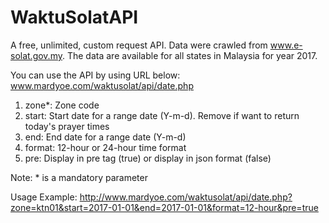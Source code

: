 # WaktuSolatAPI
A free, unlimited, custom request API. Data were crawled from www.e-solat.gov.my. The data are available for all states in Malaysia for year 2017.

You can use the API by using URL below:
 www.mardyoe.com/waktusolat/api/date.php 
 
1. zone*: Zone code
2. start: Start date for a range date (Y-m-d). Remove if want to return today's prayer times
3. end: End date for a range date (Y-m-d)
4. format: 12-hour or 24-hour time format
5. pre: Display in pre tag (true) or display in json format (false)

Note: * is a mandatory parameter 

Usage Example:
http://www.mardyoe.com/waktusolat/api/date.php?zone=ktn01&start=2017-01-01&end=2017-01-01&format=12-hour&pre=true
